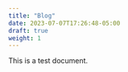 ```yaml
---
title: "Blog"
date: 2023-07-07T17:26:48-05:00
draft: true
weight: 1
---
```


This is a test document.